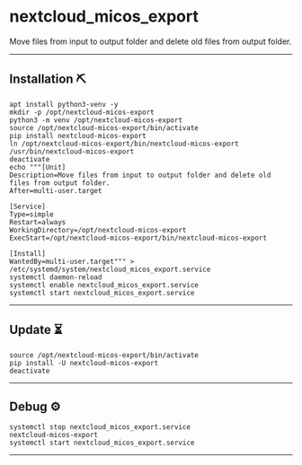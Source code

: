 # nextcloud_micos_export
Move files from input to output folder and delete old files from output folder.

---
## Installation :pick:
```shell
apt install python3-venv -y
mkdir -p /opt/nextcloud-micos-export
python3 -m venv /opt/nextcloud-micos-export
source /opt/nextcloud-micos-export/bin/activate
pip install nextcloud-micos-export
ln /opt/nextcloud-micos-export/bin/nextcloud-micos-export /usr/bin/nextcloud-micos-export
deactivate
echo """[Unit]
Description=Move files from input to output folder and delete old files from output folder.
After=multi-user.target

[Service]
Type=simple
Restart=always
WorkingDirectory=/opt/nextcloud-micos-export
ExecStart=/opt/nextcloud-micos-export/bin/nextcloud-micos-export

[Install]
WantedBy=multi-user.target""" > /etc/systemd/system/nextcloud_micos_export.service
systemctl daemon-reload
systemctl enable nextcloud_micos_export.service
systemctl start nextcloud_micos_export.service
```

---
## Update :hourglass_flowing_sand:
```shell
source /opt/nextcloud-micos-export/bin/activate
pip install -U nextcloud-micos-export
deactivate
```

---
## Debug :gear:
```shell
systemctl stop nextcloud_micos_export.service
nextcloud-micos-export
systemctl start nextcloud_micos_export.service
```

---